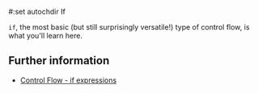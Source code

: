 #:set autochdir If

`if`, the most basic (but still surprisingly versatile!) type of control flow, is what you'll learn here.

## Further information

- [Control Flow - if expressions](https://doc.rust-lang.org/book/ch03-05-control-flow.html#if-expressions)
